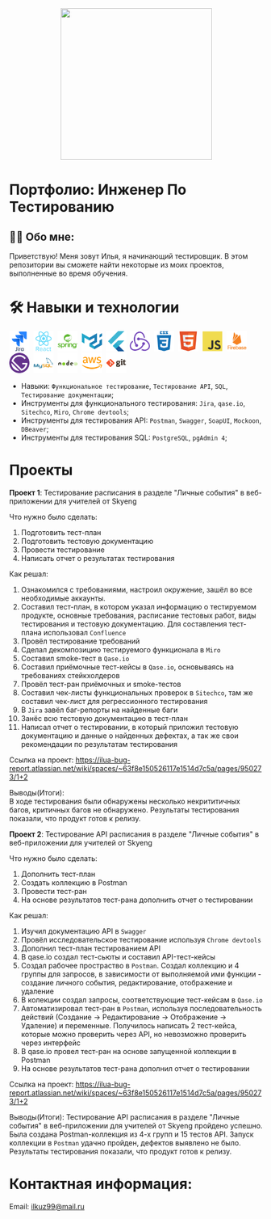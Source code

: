 <div align="center">
  <img src="https://media.giphy.com/media/v1.Y2lkPTc5MGI3NjExdWo4bzN4ODlqYWZiM3lldHBnMXlzMGhzNHBic2U3d3R3d3Nob3lqaiZlcD12MV9pbnRlcm5hbF9naWZfYnlfaWQmY3Q9Zw/ZgTR3UQ9XAWDvqy9jv/giphy.gif" width="300" height="300"/>
</div>

# Портфолио: Инженер По Тестированию

## :man_technologist: Обо мне:
Приветствую! Меня зовут Илья, я начинающий тестировщик.
В этом репозитории вы сможете найти некоторые из моих проектов, выполненные во время обучения.
  
# :hammer_and_wrench: Навыки и технологии
<div>
  <img src="https://github.com/devicons/devicon/blob/master/icons/jira/jira-original-wordmark.svg" title="Jira" alt="Jira" width="40" height="40"/>&nbsp;
  <img src="https://github.com/devicons/devicon/blob/master/icons/react/react-original-wordmark.svg" title="React" alt="React" width="40" height="40"/>&nbsp;
  <img src="https://github.com/devicons/devicon/blob/master/icons/spring/spring-original-wordmark.svg" title="Spring" alt="Spring" width="40" height="40"/>&nbsp;
  <img src="https://github.com/devicons/devicon/blob/master/icons/materialui/materialui-original.svg" title="Material UI" alt="Material UI" width="40" height="40"/>&nbsp;
  <img src="https://github.com/devicons/devicon/blob/master/icons/flutter/flutter-original.svg" title="Flutter" alt="Flutter" width="40" height="40"/>&nbsp;
  <img src="https://github.com/devicons/devicon/blob/master/icons/redux/redux-original.svg" title="Redux" alt="Redux " width="40" height="40"/>&nbsp;
  <img src="https://github.com/devicons/devicon/blob/master/icons/css3/css3-plain-wordmark.svg"  title="CSS3" alt="CSS" width="40" height="40"/>&nbsp;
  <img src="https://github.com/devicons/devicon/blob/master/icons/html5/html5-original.svg" title="HTML5" alt="HTML" width="40" height="40"/>&nbsp;
  <img src="https://github.com/devicons/devicon/blob/master/icons/javascript/javascript-original.svg" title="JavaScript" alt="JavaScript" width="40" height="40"/>&nbsp;
  <img src="https://github.com/devicons/devicon/blob/master/icons/firebase/firebase-plain-wordmark.svg" title="Firebase" alt="Firebase" width="40" height="40"/>&nbsp;
  <img src="https://github.com/devicons/devicon/blob/master/icons/gatsby/gatsby-original.svg" title="Gatsby"  alt="Gatsby" width="40" height="40"/>&nbsp;
  <img src="https://github.com/devicons/devicon/blob/master/icons/mysql/mysql-original-wordmark.svg" title="MySQL"  alt="MySQL" width="40" height="40"/>&nbsp;
  <img src="https://github.com/devicons/devicon/blob/master/icons/nodejs/nodejs-original-wordmark.svg" title="NodeJS" alt="NodeJS" width="40" height="40"/>&nbsp;
  <img src="https://github.com/devicons/devicon/blob/master/icons/amazonwebservices/amazonwebservices-plain-wordmark.svg" title="AWS" alt="AWS" width="40" height="40"/>&nbsp;
  <img src="https://github.com/devicons/devicon/blob/master/icons/git/git-original-wordmark.svg" title="Git" **alt="Git" width="40" height="40"/>
</div>

- Навыки: ``Функциональное тестирование``, ``Тестирование API``, ``SQL``, ``Тестирование документации``;
- Инструменты для функционального тестирования: ``Jira``, ``qase.io``, ``Sitechco``, ``Miro``, ``Chrome devtools``;
- Инструменты для тестирования API: ``Postman``, ``Swagger``, ``SoapUI``, ``Mockoon``, ``DBeaver``;
- Инструменты для тестирования SQL: ``PostgreSQL``, ``pgAdmin 4``;

# Проекты
**Проект 1**: Тестирование расписания в разделе "Личные события" в веб-приложении для учителей от Skyeng

Что нужно было сделать:
1. Подготовить тест-план
2. Подготовить тестовую документацию
3. Провести тестирование
4. Написать отчет о результатах тестирования

Как решал: 
1. Ознакомился с требованиями, настроил окружение, зашёл во все необходимые аккаунты.
2. Составил тест-план, в котором указал информацию о тестируемом продукте, основные требования, расписание тестовых работ, виды тестирования и тестовую документацию. Для составления тест-плана использовал ``Confluencе``
3. Провёл тестирование требований
4. Сделал декомпозицию тестируемого функционала в ``Miro``
5. Составил smoke-тест в ``Qase.io``
6. Составил приёмочные тест-кейсы в ``Qase.io``, основываясь на требованиях стейкхолдеров
7. Провёл тест-ран приёмочных и smoke-тестов
8. Составил чек-листы функциональных проверок в ``Sitechco``, там же составил чек-лист для регрессионного тестирования
10. В ``Jira`` завёл баг-репорты на найденные баги
11. Занёс всю тестовую документацию в тест-план
12. Написал отчет о тестировании, в который приложил тестовую документацию и данные о найденных дефектах, а так же свои рекомендации по результатам тестирования

Ссылка на проект: https://ilua-bug-report.atlassian.net/wiki/spaces/~63f8e150526117e1514d7c5a/pages/950273/1+2


Выводы(Итоги):  
В ходе тестирования были обнаружены несколько некрититичных багов, критичных багов не обнаружено. Результаты тестирования показали, что продукт готов к релизу.




**Проект 2**: Тестирование API расписания в разделе "Личные события" в веб-приложении для учителей от Skyeng

Что нужно было сделать:
1. Дополнить тест-план
2. Создать коллекцию в Postman
3. Провести тест-ран
4. На основе результатов тест-рана дополнить отчет о тестировании

Как решал:
1. Изучил документацию API в ``Swagger``
2. Провёл исследовательское тестирование используя ``Chrome devtools``
3. Дополнил тест-план тестированием API
4. В qase.io создал тест-сьюты и составил API-тест-кейсы
5. Создал рабочее простраство в ``Postman``. Создал коллекцию и 4 группы для запросов, в зависимости от выполняемой ими функции - создание личного события, редактирование, отображение и удаление
6. В колекции создал запросы, соответствующие тест-кейсам в ``Qase.io``
7. Автоматизировал тест-ран в ``Postman``, используя последовательность действий (Создание -> Редактирование -> Отображение -> Удаление) и переменные. Получилось написать 2 тест-кейса, которые можно проверить через API, но невозможно проверить через интерфейс
8. В qase.io провел тест-ран на основе запущенной коллекции в Postman
9. На основе результатов тест-рана дополнил отчет о тестировании

Ссылка на проект: https://ilua-bug-report.atlassian.net/wiki/spaces/~63f8e150526117e1514d7c5a/pages/950273/1+2

Выводы(Итоги):
Тестирование API расписания в разделе "Личные события" в веб-приложении для учителей от Skyeng пройдено успешно. Была создана Postman-коллекция из 4-х групп и 15 тестов API. Запуск коллекции в ``Postman`` удачно пройден, дефектов выявлено не было. Результаты тестирования показали, что продукт готов к релизу.

# Контактная информация:
Email: ilkuz99@mail.ru
